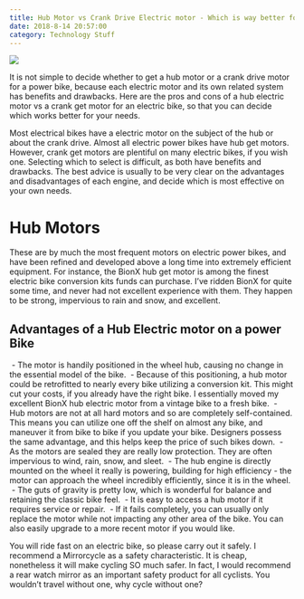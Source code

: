 ```yaml
---
title: Hub Motor vs Crank Drive Electric motor - Which is way better for a E-Bikes?
date: 2018-8-14 20:57:00
category: Technology Stuff
---
```


![](/7.jpg)

It is not simple to decide whether to get a hub motor or a crank drive motor for a power bike, because each electric motor and its own related system has benefits and drawbacks. Here are the pros and cons of a hub electric motor vs a crank get motor for an electric bike, so that you can decide which works better for your needs.

<!-- more -->

Most electrical bikes have a electric motor on the subject of the hub or about the crank drive. Almost all electric power bikes have hub get motors. However, crank get motors are plentiful on many electric bikes, if you wish one. Selecting which to select is difficult, as both have benefits and drawbacks. The best advice is usually to be very clear on the advantages and disadvantages of each engine, and decide which is most effective on your own needs.

# Hub Motors

These are by much the most frequent motors on electric power bikes, and have been refined and developed above a long time into extremely efficient equipment. For instance, the BionX hub get motor is among the finest electric bike conversion kits funds can purchase. I’ve ridden BionX for quite some time, and never had not excellent experience with them. They happen to be strong, impervious to rain and snow, and excellent.

## Advantages of a Hub Electric motor on a power Bike

 - The motor is handily positioned in the wheel hub, causing no change in the essential model of the bike.
 - Because of this positioning, a hub motor could be retrofitted to nearly every bike utilizing a conversion kit. This might cut your costs, if you already have the right bike. I essentially moved my excellent BionX hub electric motor from a vintage bike to a fresh bike.
 - Hub motors are not at all hard motors and so are completely self-contained. This means you can utilize one off the shelf on almost any bike, and maneuver it from bike to bike if you update your bike. Designers possess the same advantage, and this helps keep the price of such bikes down.
 - As the motors are sealed they are really low protection. They are often impervious to wind, rain, snow, and sleet.
 - The hub engine is directly mounted on the wheel it really is powering, building for high efficiency - the motor can approach the wheel incredibly efficiently, since it is in the wheel.
 - The guts of gravity is pretty low, which is wonderful for balance and retaining the classic bike feel.
 - It is easy to access a hub motor if it requires service or repair.
 - If it fails completely, you can usually only replace the motor while not impacting any other area of the bike. You can also easily upgrade to a more recent motor if you would like.

You will ride fast on an electric bike, so please carry out it safely. I recommend a Mirrorcycle as a safety characteristic. It is cheap, nonetheless it will make cycling SO much safer. In fact, I would recommend a rear watch mirror as an important safety product for all cyclists. You wouldn’t travel without one, why cycle without one?